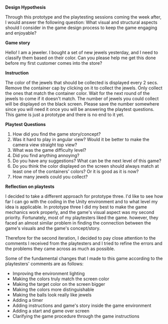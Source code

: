 **Design Hypothesis**

Through this prototype and the playtesting sessions coming the week after, I would answer the following question:
What visual and structural aspects should I consider in the game design process to keep the game engaging and enjoyable?

**Game story**

Hello! 
I am a jeweler. I bought a set of new jewels yesterday, and I need to classify them based on their color. Can you please help me get this done before my first customer comes into the store?

**Instruction**

The color of the jewels that should be collected is displayed every 2 secs. Remove the container cap by clicking on it to collect the jewels. Only collect the ones that match the container color. Wait for the next round of the jewels to come if it doesn't match. The number of jewels you could collect will be displayed on the black screen. Please save the number somewhere since you will need it once you will be answering the playtest questions. This game is just a prototype and there is no end to it yet.

**Playtest Questions**

1. How did you find the game story/concept?
2. Was it hard to play in angular view? Would it be better to make the camera view straight top view?
3. What was the game difficulty level?
4. Did you find anything annoying?
5. Do you have any suggestions? What can be the next level of this game?
6. Do you think the color displayed on the screen should always match at least one of the containers' colors? Or it is good as it is now?
7. How many jewels could you collect?


**Reflection on playtests**

I decided to take a different approach for prototype three. I'd like to see how far I can go with the coding in the Unity environment and to what level my idea is applicable. In prototype three I did my best to make the game mechanics work properly, and the game's visual aspect was my second priority. Fortunately, most of my playtesters liked the game. however, they faced an almost similar problem in finding the connection between the game's visuals and the game's concept/story. 

Therefore for the second iteration, I decided to pay close attention to the comments I received from the playtesters and I tried to refine the errors and the problems they came across as much as possible.

Some of the fundamental changes that I made to this game according to the playtesters' comments are as follows:
* Improving the environment lighting 
* Making the colors truly match the screen color
* Making the target color on the screen bigger
* Making the colors more distinguishable
* Making the balls look really like jewels
* Adding a timer
* Adding instructions and game's story inside the game environment
* Adding a start and  game over screen
* Clarifying the game procedure through the game instructions

